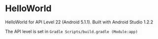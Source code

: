 HelloWorld
===

HelloWorld for API Level 22 (Android 5.1.1). Built with Android Studio 1.2.2

The API level is set in `Gradle Scripts/build.gradle (Module:app)`
